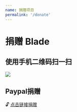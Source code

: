 ```yaml
---
name: 捐赠项目
permalink: '/donate'
---
```


# 捐赠 Blade

## 使用手机二维码扫一扫 

<img src="/assets/donate/wechat_alipay.png" />

## Paypal捐赠

🔓 [点击链接捐赠](https://paypal.me/bladejava/10)

